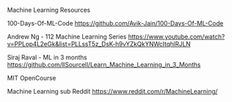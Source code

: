 Machine Learning Resources

100-Days-Of-ML-Code
https://github.com/Avik-Jain/100-Days-Of-ML-Code

Andrew Ng - 112 Machine Learning Series
https://www.youtube.com/watch?v=PPLop4L2eGk&list=PLLssT5z_DsK-h9vYZkQkYNWcItqhlRJLN

Siraj Raval - ML in 3 months
https://github.com/llSourcell/Learn_Machine_Learning_in_3_Months

MIT OpenCourse 

Machine Learning sub Reddit
https://www.reddit.com/r/MachineLearning/
